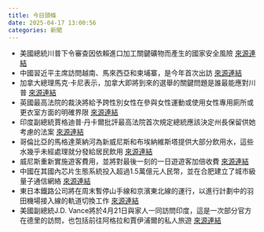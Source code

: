 ```yaml
---
title: 今日頭條
date: 2025-04-17 13:00:56
categories: 新聞            
---
```

- 美國總統川普下令審查因依賴進口加工關鍵礦物而產生的國家安全風險 [來源連結](https://asiatimes.com/2025/04/australia-holds-key-to-countering-chinas-critical-mineral-ban/)
- 中國習近平主席訪問越南、馬來西亞和柬埔寨，是今年首次出訪 [來源連結](https://asiatimes.com/2025/04/chinas-strategy-in-the-tariff-wars/)
- 加拿大總理馬克·卡尼表示，加拿大即將到來的選舉的關鍵問題是誰最能應對川普 [來源連結](https://www.theguardian.com/world/2025/apr/17/who-is-going-to-face-mr-trump-canada-leaders-debate-dominated-by-us-crisis)
- 英國最高法院的裁決將給予跨性別女性在參與女性運動或使用女性專用廁所或更衣室方面的明確界限 [來源連結](https://www.theguardian.com/world/2025/apr/17/public-bodies-guidance-expected-by-summer-uk-gender-ruling)
- 印度副總統賈格迪普·丹卡爾批評最高法院首次規定總統應該決定州長保留供她考慮的法案 [來源連結](https://www.thehindu.com/news/national/vice-president-dhankhar-supreme-court-judges-president-state-bills-timeline/article69460514.ece)
- 哥倫比亞的馬格達萊納河為新威尼斯和布埃納維斯塔提供大部分飲用水，這些水幾乎未經處理就分發給居民飲用 [來源連結](https://www.theguardian.com/global-development/2025/apr/17/colombia-wetland-cienaga-grande-de-santa-marta-unesco-biosphere-stilt-villages)
- 威尼斯重新實施遊客費用，並將對最後一刻的一日遊遊客加倍收費 [來源連結](https://www.theguardian.com/world/2025/apr/17/venice-tourist-fee-returns-and-will-double-for-last-minute-daytrippers)
- 中國在其國內芯片生態系統投入超過1.5萬億元人民幣，並在合肥建立了城市級量子通信網絡 [來源連結](https://asiatimes.com/2025/04/chinese-dragon-elegantly-twirled-around-american-eagles-neck/)
- 東日本鐵路公司將在周末暫停山手線和京濱東北線的運行，以進行計劃中的羽田機場接入線的軌道切換工作 [來源連結](https://www.japantimes.co.jp/news/2025/04/17/japan/jr-east-suspension/)
- 美國副總統J.D. Vance將於4月21日與家人一同訪問印度，這是一次部分官方在德里的訪問，也包括前往阿格拉和賈伊浦爾的私人旅遊 [來源連結](https://www.thehindu.com/news/morning-digest-april-17-2025/article69457912.ece)



